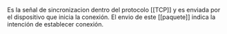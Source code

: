Es la señal de sincronizacion dentro del protocolo [[TCP]] y es enviada por el dispositivo que inicia la conexión. El envio de este [[paquete]] indica la intención de establecer conexión.